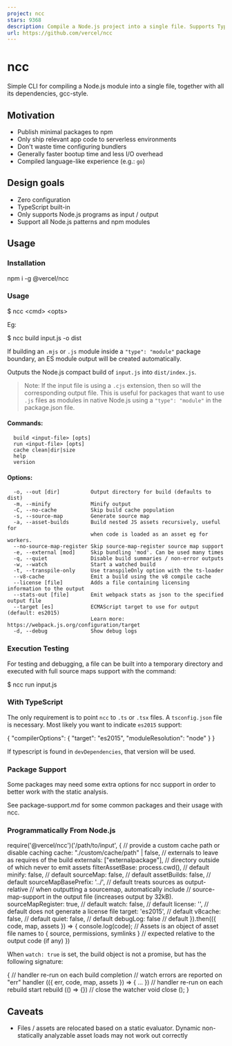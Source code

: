 ```yaml
---
project: ncc
stars: 9368
description: Compile a Node.js project into a single file. Supports TypeScript, binary addons, dynamic requires.
url: https://github.com/vercel/ncc
---
```


ncc
===

Simple CLI for compiling a Node.js module into a single file, together with all its dependencies, gcc-style.

Motivation
----------

-   Publish minimal packages to npm
-   Only ship relevant app code to serverless environments
-   Don't waste time configuring bundlers
-   Generally faster bootup time and less I/O overhead
-   Compiled language-like experience (e.g.: `go`)

Design goals
------------

-   Zero configuration
-   TypeScript built-in
-   Only supports Node.js programs as input / output
-   Support all Node.js patterns and npm modules

Usage
-----

### Installation

npm i -g @vercel/ncc

### Usage

$ ncc <cmd\> <opts\>

Eg:

$ ncc build input.js -o dist

If building an `.mjs` or `.js` module inside a `"type": "module"` package boundary, an ES module output will be created automatically.

Outputs the Node.js compact build of `input.js` into `dist/index.js`.

> Note: If the input file is using a `.cjs` extension, then so will the corresponding output file. This is useful for packages that want to use `.js` files as modules in native Node.js using a `"type": "module"` in the package.json file.

#### Commands:

```
  build <input-file> [opts]
  run <input-file> [opts]
  cache clean|dir|size
  help
  version
```

#### Options:

```
  -o, --out [dir]          Output directory for build (defaults to dist)
  -m, --minify             Minify output
  -C, --no-cache           Skip build cache population
  -s, --source-map         Generate source map
  -a, --asset-builds       Build nested JS assets recursively, useful for
                           when code is loaded as an asset eg for workers.
  --no-source-map-register Skip source-map-register source map support
  -e, --external [mod]     Skip bundling 'mod'. Can be used many times
  -q, --quiet              Disable build summaries / non-error outputs
  -w, --watch              Start a watched build
  -t, --transpile-only     Use transpileOnly option with the ts-loader
  --v8-cache               Emit a build using the v8 compile cache
  --license [file]         Adds a file containing licensing information to the output
  --stats-out [file]       Emit webpack stats as json to the specified output file
  --target [es]            ECMAScript target to use for output (default: es2015)
                           Learn more: https://webpack.js.org/configuration/target
  -d, --debug              Show debug logs
```

### Execution Testing

For testing and debugging, a file can be built into a temporary directory and executed with full source maps support with the command:

$ ncc run input.js

### With TypeScript

The only requirement is to point `ncc` to `.ts` or `.tsx` files. A `tsconfig.json` file is necessary. Most likely you want to indicate `es2015` support:

{
  "compilerOptions": {
    "target": "es2015",
    "moduleResolution": "node"
  }
}

If typescript is found in `devDependencies`, that version will be used.

### Package Support

Some packages may need some extra options for ncc support in order to better work with the static analysis.

See package-support.md for some common packages and their usage with ncc.

### Programmatically From Node.js

require('@vercel/ncc')('/path/to/input', {
  // provide a custom cache path or disable caching
  cache: "./custom/cache/path" | false,
  // externals to leave as requires of the build
  externals: \["externalpackage"\],
  // directory outside of which never to emit assets
  filterAssetBase: process.cwd(), // default
  minify: false, // default
  sourceMap: false, // default
  assetBuilds: false, // default
  sourceMapBasePrefix: '../', // default treats sources as output-relative
  // when outputting a sourcemap, automatically include
  // source-map-support in the output file (increases output by 32kB).
  sourceMapRegister: true, // default
  watch: false, // default
  license: '', // default does not generate a license file
  target: 'es2015', // default
  v8cache: false, // default
  quiet: false, // default
  debugLog: false // default
}).then(({ code, map, assets }) \=> {
  console.log(code);
  // Assets is an object of asset file names to { source, permissions, symlinks }
  // expected relative to the output code (if any)
})

When `watch: true` is set, the build object is not a promise, but has the following signature:

{
  // handler re-run on each build completion
  // watch errors are reported on "err"
  handler (({ err, code, map, assets }) \=> { ... })
  // handler re-run on each rebuild start
  rebuild (() \=> {})
  // close the watcher
  void close ();
}

Caveats
-------

-   Files / assets are relocated based on a static evaluator. Dynamic non-statically analyzable asset loads may not work out correctly
